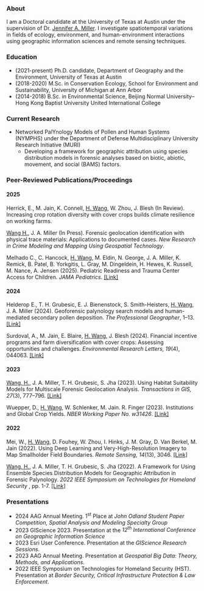 ### About

I am a Doctoral candidate at the University of Texas at Austin under the supervision of Dr. <a target="_blank" href="https://liberalarts.utexas.edu/geography/faculty/jam5889">Jennifer A. Miller</a>. I investigate spatiotemporal variations in fields of ecology, environment, and human-environment interactions using geographic information sciences and remote sensing techniques. 

### Education

- (2021-present) Ph.D. candidate, Department of Geography and the Environment, University of Texas at Austin
- (2018-2020) M.Sc. in Conservation Ecology, School for Environment and Sustainability, University of Michigan at Ann Arbor
- (2014-2018) B.Sc. in Environmental Science, Beijing Normal University–Hong Kong Baptist University United International College

### Current Research 
- Networked PalYnology Models of Pollen and Human Systems (NYMPHS) under the Department of Defense Multidisciplinary University Research Initiative (MURI)
  - Developing a framework for geographic attribution using species distribution models in forensic analyses based on biotic, abiotic, movement, and social (BAMS) factors. 

### Peer-Reviewed Publications/Proceedings
#### 2025
Herrick, E., M. Jain, K. Connell, <ins>H. Wang</ins>, W. Zhou, J. Blesh (In Review). Increasing crop rotation diversity with cover crops builds climate resilience on working farms.

<ins>Wang H.</ins>, J. A. Miller (In Press). Forensic geolocation identification with physical trace materials: Applications to documented cases. <i>New Research in Crime Modeling and Mapping Using Geospatial Technology</i>.

Melhado C., C. Hancock, <ins>H. Wang</ins>, M. Eldin, N. George, J. A. Miller, K. Remick, B. Patel, B. Yorkgitis, L. Gray, M. Dingeldein, H. Hewes, K. Russell, M. Nance, A. Jensen (2025). Pediatric Readiness and Trauma Center Access for Children. <i>JAMA Pediatrics</i>. <a target="_blank" href="https://jamanetwork.com/journals/jamapediatrics/fullarticle/2829874">[Link]</a> 

#### 2024
Helderop E., T. H. Grubesic, E. J. Bienenstock, S. Smith-Heisters, <ins>H. Wang</ins>, J. A. Miller (2024). Geoforensic palynology search models and human-mediated secondary pollen deposition. <i>The Professional Geographer</i>, 1–13. <a target="_blank" href="https://www.tandfonline.com/doi/full/10.1080/00330124.2024.2434473">[Link]</a>

Surdoval, A., M. Jain, E. Blaire, <ins>H. Wang</ins>, J. Blesh (2024). Financial incentive programs and farm diversification with cover crops: Assessing opportunities and challenges. <i>Environmental Research Letters, 19</i>(4), 044063. <a target="_blank" href="https://iopscience.iop.org/article/10.1088/1748-9326/ad35d8/meta">[Link]</a>

#### 2023
<ins>Wang, H.</ins>, J. A. Miller, T. H. Grubesic, S. Jha (2023). Using Habitat Suitability Models for Multiscale Forensic Geolocation Analysis. <i>Transactions in GIS, 27</i>(3), 777–796. <a target="_blank" href="https://onlinelibrary.wiley.com/doi/abs/10.1111/tgis.13052">[Link]</a>

Wuepper, D., <ins>H. Wang</ins>, W. Schlenker, M. Jain. R. Finger (2023). Institutions and Global Crop Yields. <i>NBER Working Paper No. w31426</i>. <a target="_blank" href="https://www.nber.org/papers/w31426">[Link]</a>

#### 2022
Mei, W., <ins>H. Wang</ins>, D. Fouhey, W. Zhou, I. Hinks, J. M. Gray, D. Van Berkel, M. Jain (2022). Using Deep Learning and Very-High-Resolution Imagery to Map Smallholder Field Boundaries. <i>Remote Sensing, 14</i>(13), 3046. <a target="_blank" href="https://doi.org/10.3390/rs14133046">[Link]</a>

<ins>Wang, H.</ins>, J. A. Miller, T. H. Grubesic, S. Jha (2022). A Framework for Using Ensemble Species Distribution Models for Geographic Attribution in Forensic Palynology. <i>2022 IEEE Symposium on Technologies for Homeland Security </i>, pp. 1-7. <a target="_blank" href="https://ieeexplore.ieee.org/abstract/document/10025427">[Link]</a>

### Presentations
- 2024 AAG Annual Meeting. 1<sup>st</sup> Place at _John Odland Student Paper Competition, Spatial Analysis and Modeling Specialty Group_
- 2023 GIScience 2023. Presentation at the _12<sup>th</sup> International Conference on Geographic Information Science_
- 2023 Esri User Conference. Presentation at the _GIScience Research Sessions_. 
- 2023 AAG Annual Meeting. Presentation at _Geospatial Big Data: Theory, Methods, and Applications_.
- 2022 IEEE Symposium on Technologies for Homeland Security (HST). Presentation at _Border Security, Critical Infrastructure Protection & Law Enforcement_.
